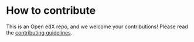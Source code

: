 # How to contribute

This is an Open edX repo, and we welcome your contributions!
Please read the [contributing guidelines](http://edx.readthedocs.org/projects/edx-developer-guide/en/latest/process/index.html).

